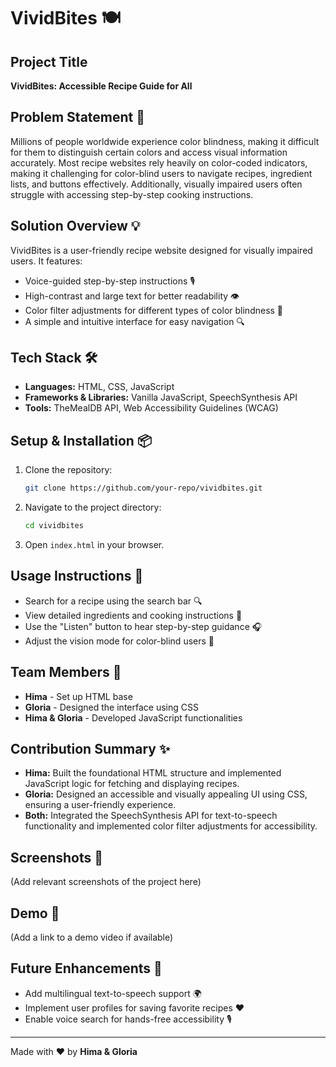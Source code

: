 # VividBites 🍽️

## Project Title
**VividBites: Accessible Recipe Guide for All**

## Problem Statement 🚨
Millions of people worldwide experience color blindness, making it difficult for them to distinguish certain colors and access visual information accurately. Most recipe websites rely heavily on color-coded indicators, making it challenging for color-blind users to navigate recipes, ingredient lists, and buttons effectively. Additionally, visually impaired users often struggle with accessing step-by-step cooking instructions.

## Solution Overview 💡
VividBites is a user-friendly recipe website designed for visually impaired users. It features:
- Voice-guided step-by-step instructions 🎙️
- High-contrast and large text for better readability 👁️
- Color filter adjustments for different types of color blindness 🎨
- A simple and intuitive interface for easy navigation 🔍

## Tech Stack 🛠️
- **Languages:** HTML, CSS, JavaScript
- **Frameworks & Libraries:** Vanilla JavaScript, SpeechSynthesis API
- **Tools:** TheMealDB API, Web Accessibility Guidelines (WCAG)

## Setup & Installation 📦
1. Clone the repository:
   ```bash
   git clone https://github.com/your-repo/vividbites.git
   ```
2. Navigate to the project directory:
   ```bash
   cd vividbites
   ```
3. Open `index.html` in your browser.

## Usage Instructions 🏁
- Search for a recipe using the search bar 🔍
- View detailed ingredients and cooking instructions 🍲
- Use the "Listen" button to hear step-by-step guidance 🎧
- Adjust the vision mode for color-blind users 🎨

## Team Members 👥
- **Hima** - Set up HTML base
- **Gloria** - Designed the interface using CSS
- **Hima & Gloria** - Developed JavaScript functionalities

## Contribution Summary ✨
- **Hima:** Built the foundational HTML structure and implemented JavaScript logic for fetching and displaying recipes.
- **Gloria:** Designed an accessible and visually appealing UI using CSS, ensuring a user-friendly experience.
- **Both:** Integrated the SpeechSynthesis API for text-to-speech functionality and implemented color filter adjustments for accessibility.

## Screenshots 📸
(Add relevant screenshots of the project here)

## Demo 🎥
(Add a link to a demo video if available)

## Future Enhancements 🚀
- Add multilingual text-to-speech support 🌍
- Implement user profiles for saving favorite recipes ❤️
- Enable voice search for hands-free accessibility 🎙️

---
Made with ❤️ by **Hima & Gloria**

